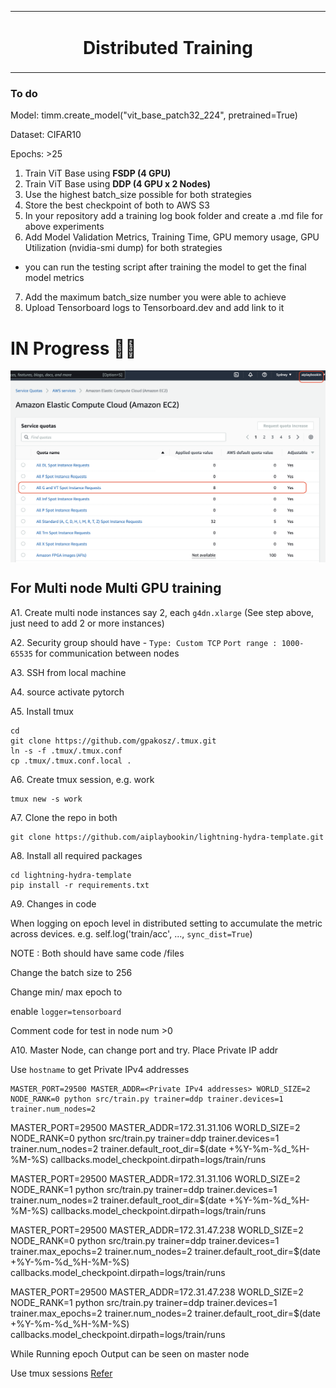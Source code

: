 <table align="center"><tr><td align="center" width="9999">

# Distributed Training


</td></tr></table>

### To do
Model: timm.create_model("vit_base_patch32_224", pretrained=True)

Dataset: CIFAR10

Epochs: >25

1. Train ViT Base using **FSDP (4 GPU)**
2. Train ViT Base using **DDP (4 GPU x 2 Nodes)**
3. Use the highest batch_size possible for both strategies
4. Store the best checkpoint of both to AWS S3
5. In your repository add a training log book folder and create a .md file for above experiments
6. Add Model Validation Metrics, Training Time, GPU memory usage, GPU Utilization (nvidia-smi dump) for both strategies
 - you can run the testing script after training the model to get the final model metrics
7. Add the maximum batch_size number you were able to achieve
8. Upload Tensorboard logs to Tensorboard.dev and add link to it


# IN Progress 🙏🏽

<img src="outputs/ec2_cpu.png" align="center" width="550" >

## For Multi node Multi GPU training

A1. Create multi node instances say 2, each ```g4dn.xlarge``` (See step above, just need to add 2 or more instances)

A2. Security group should have -
```Type: Custom TCP```     ```Port range : 1000-65535``` for communication between nodes

A3. SSH from local machine

A4. source activate pytorch

A5. Install tmux
```
cd
git clone https://github.com/gpakosz/.tmux.git
ln -s -f .tmux/.tmux.conf
cp .tmux/.tmux.conf.local .
```

A6. Create tmux session, e.g. work 
```
tmux new -s work
```

A7. Clone the repo in both
```
git clone https://github.com/aiplaybookin/lightning-hydra-template.git
```

A8. Install all required packages
```
cd lightning-hydra-template
pip install -r requirements.txt
```

A9. Changes in code

When logging on epoch level in distributed setting to accumulate the metric across devices. e.g. 
self.log('train/acc', ..., ```sync_dist=True```)

NOTE : Both should have same code /files

Change the batch size to 256

Change min/ max epoch to 

enable ```logger=tensorboard```

Comment code for test in node num >0


A10. Master Node, can change port and try. Place Private IP addr

Use ```hostname``` to get Private IPv4 addresses 
```
MASTER_PORT=29500 MASTER_ADDR=<Private IPv4 addresses> WORLD_SIZE=2 NODE_RANK=0 python src/train.py trainer=ddp trainer.devices=1 trainer.num_nodes=2
```

MASTER_PORT=29500 MASTER_ADDR=172.31.31.106 WORLD_SIZE=2 NODE_RANK=0 python src/train.py trainer=ddp trainer.devices=1 trainer.num_nodes=2 trainer.default_root_dir=$(date +%Y-%m-%d_%H-%M-%S) callbacks.model_checkpoint.dirpath=logs/train/runs 

MASTER_PORT=29500 MASTER_ADDR=172.31.31.106 WORLD_SIZE=2 NODE_RANK=1 python src/train.py trainer=ddp trainer.devices=1 trainer.num_nodes=2 trainer.default_root_dir=$(date +%Y-%m-%d_%H-%M-%S) callbacks.model_checkpoint.dirpath=logs/train/runs 



MASTER_PORT=29500 MASTER_ADDR=172.31.47.238 WORLD_SIZE=2 NODE_RANK=0 python src/train.py trainer=ddp trainer.devices=1 trainer.max_epochs=2 trainer.num_nodes=2 trainer.default_root_dir=$(date +%Y-%m-%d_%H-%M-%S) callbacks.model_checkpoint.dirpath=logs/train/runs 

MASTER_PORT=29500 MASTER_ADDR=172.31.47.238 WORLD_SIZE=2 NODE_RANK=1 python src/train.py trainer=ddp trainer.devices=1 trainer.max_epochs=2 trainer.num_nodes=2 trainer.default_root_dir=$(date +%Y-%m-%d_%H-%M-%S) callbacks.model_checkpoint.dirpath=logs/train/runs

While Running epoch Output can be seen on master node

Use tmux sessions
[Refer](https://github.com/aiplaybookin/MLOps/tree/main/05%20AWS%20Deployment#TMUX)

